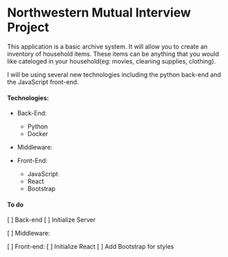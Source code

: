 # Northwestern Mutual Interview Project

This application is a basic archive system. It will allow you to create an inventory of household items. These items can be anything that you would like cateloged in your household(eg: movies, cleaning supplies, clothing).

I will be using several new technologies including the python back-end and the JavaScript front-end.

#### Technologies:

* Back-End:
  * Python
  * Docker

* Middleware:
  

* Front-End:
  * JavaScript
  * React
  * Bootstrap

#### To do
[ ] Back-end
  [ ] Initialize Server

[ ] Middleware:

[ ] Front-end:
  [ ] Initialize React
  [ ] Add Bootstrap for styles